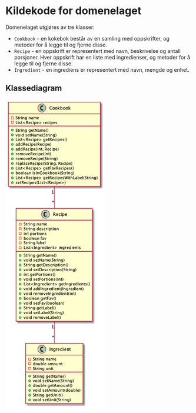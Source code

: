 # Kildekode for domenelaget

Domenelaget utgjøres av tre klasser:

- `Cookbook` - en kokebok består av en samling med oppskrifter, og metoder for å legge til og fjerne disse.
- `Recipe` - en oppskrift er representert med navn, beskrivelse og antall porsjoner. Hver oppskrift har en liste med ingredienser, og metoder for å legge til og fjerne disse.
- `Ingredient` - en ingrediens er representert med navn, mengde og enhet.

## Klassediagram

![Klassediagram](classdiagram.png)
